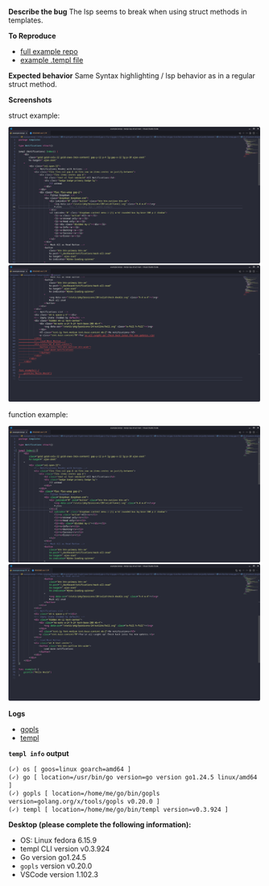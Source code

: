 **Describe the bug**
The lsp seems to break when using struct methods in templates.

**To Reproduce**

- [full example repo](https://github.com/dontWatchMeCode/templ-issue-template/tree/struct-method-lps-issue)
- [example .templ file](https://raw.githubusercontent.com/dontWatchMeCode/templ-issue-template/refs/heads/struct-method-lps-issue/templates/example.templ)

**Expected behavior**
Same Syntax highlighting / lsp behavior as in a regular struct method.

**Screenshots**

struct example:

<img src="https://github.com/dontWatchMeCode/templ-issue-template/blob/struct-method-lps-issue/screenshots/struct_1.png?raw=true" width="500">

<img src="https://github.com/dontWatchMeCode/templ-issue-template/blob/struct-method-lps-issue/screenshots/struct_2.png?raw=true" width="500">

function example:

<img src="https://github.com/dontWatchMeCode/templ-issue-template/blob/struct-method-lps-issue/screenshots/function_1.png?raw=true" width="500">

<img src="https://github.com/dontWatchMeCode/templ-issue-template/blob/struct-method-lps-issue/screenshots/function_2.png?raw=true" width="500">

**Logs**

- [gopls](https://github.com/dontWatchMeCode/templ-issue-template/blob/struct-method-lps-issue/logs/gopls.log)
- [templ](https://github.com/dontWatchMeCode/templ-issue-template/blob/struct-method-lps-issue/logs/templ.log)

**`templ info` output**

```
(✓) os [ goos=linux goarch=amd64 ]
(✓) go [ location=/usr/bin/go version=go version go1.24.5 linux/amd64 ]
(✓) gopls [ location=/home/me/go/bin/gopls version=golang.org/x/tools/gopls v0.20.0 ]
(✓) templ [ location=/home/me/go/bin/templ version=v0.3.924 ]
```

**Desktop (please complete the following information):**

- OS: Linux fedora 6.15.9
- templ CLI version v0.3.924
- Go version go1.24.5
- `gopls` version v0.20.0
- VSCode version 1.102.3
